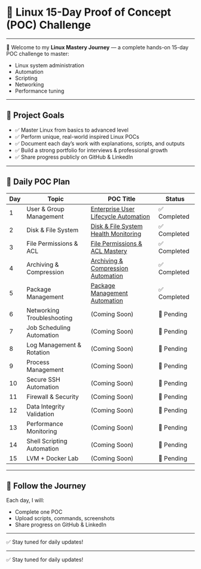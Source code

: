# 🚀 Linux 15-Day Proof of Concept (POC) Challenge

---

👋 Welcome to my **Linux Mastery Journey** — a complete hands-on 15-day POC challenge to master:

- Linux system administration
- Automation
- Scripting
- Networking
- Performance tuning

---

## 🎯 Project Goals

- ✅ Master Linux from basics to advanced level
- ✅ Perform unique, real-world inspired Linux POCs
- ✅ Document each day’s work with explanations, scripts, and outputs
- ✅ Build a strong portfolio for interviews & professional growth
- ✅ Share progress publicly on GitHub & LinkedIn

---

## 📅 Daily POC Plan

| Day | Topic                  | POC Title                                      | Status      |
|-----|-------------------------|-----------------------------------------------|-------------|
| 1   | User & Group Management | [Enterprise User Lifecycle Automation](./Day1-UserLifecycle/README.md)   | ✅ Completed |
| 2   | Disk & File System      | [Disk & File System Health Monitoring](./Day2-DiskFilesystem/README.md) | ✅ Completed |
| 3   | File Permissions & ACL  | [File Permissions & ACL Mastery](./Day3-FilePermissions/README.md) | ✅ Completed |
| 4   | Archiving & Compression | [Archiving & Compression Automation](./Day4-ArchivingCompression/README.md) | ✅ Completed |
| 5   | Package Management      | [Package Management Automation](./Day5-PackageManagement/README.md) | ✅ Completed |
| 6   | Networking Troubleshooting | (Coming Soon)                           | 🚧 Pending  |
| 7   | Job Scheduling Automation | (Coming Soon)                             | 🚧 Pending  |
| 8   | Log Management & Rotation | (Coming Soon)                             | 🚧 Pending  |
| 9   | Process Management      | (Coming Soon)                                | 🚧 Pending  |
| 10  | Secure SSH Automation   | (Coming Soon)                                | 🚧 Pending  |
| 11  | Firewall & Security     | (Coming Soon)                                | 🚧 Pending  |
| 12  | Data Integrity Validation | (Coming Soon)                              | 🚧 Pending  |
| 13  | Performance Monitoring  | (Coming Soon)                                | 🚧 Pending  |
| 14  | Shell Scripting Automation | (Coming Soon)                            | 🚧 Pending  |
| 15  | LVM + Docker Lab        | (Coming Soon)                                | 🚧 Pending  |

---

## 🔗 Follow the Journey

Each day, I will:

- Complete one POC
- Upload scripts, commands, screenshots
- Share progress on GitHub & LinkedIn

---

✅ Stay tuned for daily updates!


---

✅ Stay tuned for daily updates!

